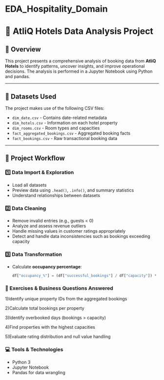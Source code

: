 # EDA_Hospitality_Domain
# 🏨 AtliQ Hotels Data Analysis Project

## 📖 Overview

This project presents a comprehensive analysis of booking data from **AtliQ Hotels** to identify patterns, uncover insights, and improve operational decisions. The analysis is performed in a Jupyter Notebook using Python and pandas.

---

## 📁 Datasets Used

The project makes use of the following CSV files:

- `dim_date.csv` - Contains date-related metadata
- `dim_hotels.csv` - Information on each hotel property
- `dim_rooms.csv` - Room types and capacities
- `fact_aggregated_bookings.csv` - Aggregated booking facts
- `fact_bookings.csv` - Raw transactional booking data

---

## 🧭 Project Workflow

### 1️⃣ Data Import & Exploration
- Load all datasets
- Preview data using `.head()`, `.info()`, and summary statistics
- Understand relationships between datasets

### 2️⃣ Data Cleaning
- Remove invalid entries (e.g., guests < 0)
- Analyze and assess revenue outliers
- Handle missing values in customer ratings appropriately
- Detect and handle data inconsistencies such as bookings exceeding capacity

### 3️⃣ Data Transformation
- Calculate **occupancy percentage**:
  ```python
  df["occupancy_%"] = (df["successful_bookings"] / df["capacity"]) * 100

### 🧪 Exercises & Business Questions Answered
1)Identify unique property IDs from the aggregated bookings

2)Calculate total bookings per property

3)Identify overbooked days (bookings > capacity)

4)Find properties with the highest capacities

5)Evaluate rating distribution and null value handling

### 💻 Tools & Technologies
- Python 3
- Jupyter Notebook
- Pandas for data wrangling

